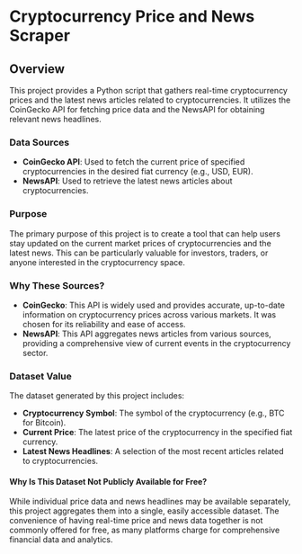# Cryptocurrency Price and News Scraper

## Overview

This project provides a Python script that gathers real-time cryptocurrency prices and the latest news articles related to cryptocurrencies. It utilizes the CoinGecko API for fetching price data and the NewsAPI for obtaining relevant news headlines.

### Data Sources
- **CoinGecko API**: Used to fetch the current price of specified cryptocurrencies in the desired fiat currency (e.g., USD, EUR).
- **NewsAPI**: Used to retrieve the latest news articles about cryptocurrencies.

### Purpose
The primary purpose of this project is to create a tool that can help users stay updated on the current market prices of cryptocurrencies and the latest news. This can be particularly valuable for investors, traders, or anyone interested in the cryptocurrency space.

### Why These Sources?
- **CoinGecko**: This API is widely used and provides accurate, up-to-date information on cryptocurrency prices across various markets. It was chosen for its reliability and ease of access.
- **NewsAPI**: This API aggregates news articles from various sources, providing a comprehensive view of current events in the cryptocurrency sector.

### Dataset Value
The dataset generated by this project includes:
- **Cryptocurrency Symbol**: The symbol of the cryptocurrency (e.g., BTC for Bitcoin).
- **Current Price**: The latest price of the cryptocurrency in the specified fiat currency.
- **Latest News Headlines**: A selection of the most recent articles related to cryptocurrencies.

#### Why Is This Dataset Not Publicly Available for Free?
While individual price data and news headlines may be available separately, this project aggregates them into a single, easily accessible dataset. The convenience of having real-time price and news data together is not commonly offered for free, as many platforms charge for comprehensive financial data and analytics.


